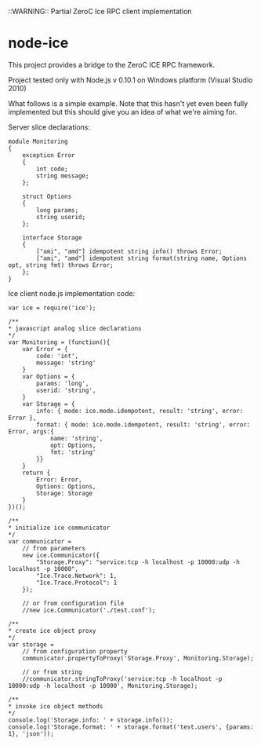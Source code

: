 
::WARNING:: Partial ZeroC Ice RPC client implementation

# node-ice

This project provides a bridge to the ZeroC ICE RPC framework.

Project tested only with Node.js v 0.10.1 on Windows platform (Visual Studio 2010)

What follows is a simple example. Note that this hasn't yet even been fully implemented but this should give you an idea of what we're aiming for.

Server slice declarations:

	module Monitoring
	{
		exception Error
		{
			int code;
			string message;
		};
	
		struct Options
		{
			long params;
			string userid;
		};

		interface Storage
		{
			["ami", "amd"] idempotent string info() throws Error;
			["ami", "amd"] idempotent string format(string name, Options opt, string fmt) throws Error;			
		};
	}

Ice client node.js implementation code:
	
	var ice = require('ice');

	/**
	* javascript analog slice declarations
	*/
	var Monitoring = (function(){
		var Error = {
			code: 'int',
			message: 'string'
		}
		var Options = {
			params: 'long',
			userid: 'string',
		}	
		var Storage = {
			info: { mode: ice.mode.idempotent, result: 'string', error: Error },
			format: { mode: ice.mode.idempotent, result: 'string', error: Error, args:{
				name: 'string',
				opt: Options,
				fmt: 'string'
			}}
		}
		return {
			Error: Error,
			Options: Options,
			Storage: Storage
		}
	})();
	
	/**
	* initialize ice communicator
	*/
	var communicator = 
		// from parameters
		new ice.Communicator({
			"Storage.Proxy": "service:tcp -h localhost -p 10000:udp -h localhost -p 10000",
			"Ice.Trace.Network": 1,
			"Ice.Trace.Protocol": 1
		});
		
		// or from configuration file
		//new ice.Communicator('./test.conf');
		
	/**
	* create ice object proxy 
	*/
	var storage = 
		// from configuration property
		communicator.propertyToProxy('Storage.Proxy', Monitoring.Storage);
		
		// or from string
		//communicator.stringToProxy('service:tcp -h localhost -p 10000:udp -h localhost -p 10000', Monitoring.Storage);

	/**
	* invoke ice object methods
	*/
	console.log('Storage.info: ' + storage.info());
	console.log('Storage.format: ' + storage.format('test.users', {params: 1}, 'json'));
